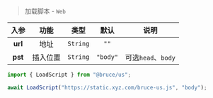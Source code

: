> 加载脚本 - `Web`

入参|功能|类型|默认|说明
:-:|:-:|:-:|:-:|-
**url**|地址|`String`|`""`
**pst**|插入位置|`String`|`"body"`|可选`head`、`body`

```js
import { LoadScript } from "@bruce/us";

await LoadScript("https://static.xyz.com/bruce-us.js", "body");
```